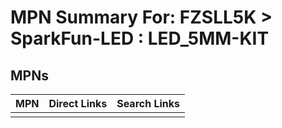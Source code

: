



# MPN Summary For: FZSLL5K > SparkFun-LED : LED_5MM-KIT

## MPNs
  

|MPN|Direct Links|Search Links|
| :--- | :--- | :--- |
||||

